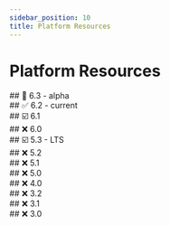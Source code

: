 ```yaml
---
sidebar_position: 10
title: Platform Resources
---
```


Platform Resources
==================

<div class="ghost-md-anchor" id="6-3">
## 🚧 6.3 - alpha
</div>
<PlatformBlock
  version="6.3"
  maintenance="alpha"
  releaseVersion="6.3.0"
  releaseDate="Wednesday, April 09, 2025"
  docResources={[
    { name: "java", url: "https://platform.simplicite.io/6.3/javadoc/" },
    { name: "js", url: "https://platform.simplicite.io/6.3/jsdoc/" },
  ]}
  mavenResources={[
    { name: "site", url: "https://platform.simplicite.io/6.3/site/" },
    { name: "repository", url: "https://platform.simplicite.io/6.3/maven/" },
  ]}
  dockerTags={['6-alpha', '6-alpha-light']}
  packages={[
    { target: "linux", url: "https://platform.simplicite.io/downloads/simplicite-6.3.tar.gz" },
    { target: "linux_light", url: "https://platform.simplicite.io/downloads/simplicite-6.3-light.tar.gz" },
    { target: "windows", url: "https://platform.simplicite.io/downloads/simplicite-6.3.zip" },
    { target: "windows_light", url: "https://platform.simplicite.io/downloads/simplicite-6.3-light.zip" },
  ]}
>
</PlatformBlock>
<div class="ghost-md-anchor" id="6-2">
## ✅ 6.2 - current
</div>
<PlatformBlock
  version="6.2"
  maintenance="active"
  releaseVersion="6.2.6"
  releaseDate="Tuesday, April 01, 2025"
  docResources={[
    { name: "java", url: "https://platform.simplicite.io/6.2/javadoc/" },
    { name: "js", url: "https://platform.simplicite.io/6.2/jsdoc/" },
  ]}
  mavenResources={[
    { name: "site", url: "https://platform.simplicite.io/6.2/site/" },
    { name: "repository", url: "https://platform.simplicite.io/6.2/maven/" },
  ]}
  dockerTags={['6.2', '6.2-light']}
  packages={[
    { target: "linux", url: "https://platform.simplicite.io/downloads/simplicite-6.2.tar.gz" },
    { target: "linux_light", url: "https://platform.simplicite.io/downloads/simplicite-6.2-light.tar.gz" },
    { target: "windows", url: "https://platform.simplicite.io/downloads/simplicite-6.2.zip" },
    { target: "windows_light", url: "https://platform.simplicite.io/downloads/simplicite-6.2-light.zip" },
  ]}
>
</PlatformBlock>
<div class="ghost-md-anchor" id="6-1">
## ☑️ 6.1
</div>
<PlatformBlock
  version="6.1"
  maintenance="shortterm"
  releaseVersion="6.1.27"
  releaseDate="Tuesday, April 01, 2025"
  docResources={[
    { name: "java", url: "https://platform.simplicite.io/6.1/javadoc/" },
    { name: "js", url: "https://platform.simplicite.io/6.1/jsdoc/" },
  ]}
  mavenResources={[
    { name: "site", url: "https://platform.simplicite.io/6.1/site/" },
    { name: "repository", url: "https://platform.simplicite.io/6.1/maven/" },
  ]}
  dockerTags={['6.1', '6.1-light']}
  packages={[
    { target: "linux", url: "https://platform.simplicite.io/downloads/simplicite-6.1.tar.gz" },
    { target: "linux_light", url: "https://platform.simplicite.io/downloads/simplicite-6.1-light.tar.gz" },
    { target: "windows", url: "https://platform.simplicite.io/downloads/simplicite-6.1.zip" },
    { target: "windows_light", url: "https://platform.simplicite.io/downloads/simplicite-6.1-light.zip" },
  ]}
>
</PlatformBlock>
<div class="ghost-md-anchor" id="6-0">
## ❌ 6.0
</div>
<PlatformBlock
  version="6.0"
  maintenance="expired"
  releaseVersion="6.0.26"
  releaseDate="Thursday, October 31, 2024"
  docResources={[
    { name: "java", url: "https://platform.simplicite.io/6.0/javadoc/" },
    { name: "js", url: "https://platform.simplicite.io/6.0/jsdoc/" },
  ]}
  mavenResources={[
    { name: "site", url: "https://platform.simplicite.io/6.0/site/" },
    { name: "repository", url: "https://platform.simplicite.io/6.0/maven/" },
  ]}
  dockerTags={['6.0', '6.0-light']}
  packages={[
    { target: "linux", url: "https://platform.simplicite.io/downloads/simplicite-6.0.tar.gz" },
    { target: "linux_light", url: "https://platform.simplicite.io/downloads/simplicite-6.0-light.tar.gz" },
    { target: "windows", url: "https://platform.simplicite.io/downloads/simplicite-6.0.zip" },
    { target: "windows_light", url: "https://platform.simplicite.io/downloads/simplicite-6.0-light.zip" },
  ]}
>
</PlatformBlock>
<div class="ghost-md-anchor" id="5-3">
## ☑️ 5.3 - LTS
</div>
<PlatformBlock
  version="5.3"
  maintenance="longterm"
  releaseVersion="5.3.66"
  releaseDate="Friday, March 28, 2025"
  docResources={[
    { name: "java", url: "https://platform.simplicite.io/5.3/javadoc/" },
    { name: "js", url: "https://platform.simplicite.io/5.3/jsdoc/" },
  ]}
  mavenResources={[
    { name: "site", url: "https://platform.simplicite.io/5.3/site/" },
    { name: "repository", url: "https://platform.simplicite.io/5.3/maven/" },
  ]}
  dockerTags={['5.3', '5.3-light']}
  packages={[
    { target: "linux", url: "https://platform.simplicite.io/downloads/simplicite-5.3.tar.gz" },
    { target: "linux_light", url: "https://platform.simplicite.io/downloads/simplicite-5.3-light.tar.gz" },
    { target: "windows", url: "https://platform.simplicite.io/downloads/simplicite-5.3.zip" },
    { target: "windows_light", url: "https://platform.simplicite.io/downloads/simplicite-5.3-light.zip" },
  ]}
>
</PlatformBlock>
<div class="ghost-md-anchor" id="5-2">
## ❌ 5.2
</div>
<PlatformBlock
  version="5.2"
  maintenance="expired"
  releaseVersion="5.2.54"
  releaseDate="Wednesday, January 31, 2024"
  docResources={[
    { name: "java", url: "https://platform.simplicite.io/5.2/javadoc/" },
    { name: "js", url: "https://platform.simplicite.io/5.2/jsdoc/" },
  ]}
  mavenResources={[
    { name: "site", url: "https://platform.simplicite.io/5.2/site/" },
    { name: "repository", url: "https://platform.simplicite.io/5.2/maven/" },
  ]}
  dockerTags={['5.2', '5.2-light']}
  packages={[
    { target: "linux", url: "https://platform.simplicite.io/downloads/simplicite-5.2.tar.gz" },
    { target: "linux_light", url: "https://platform.simplicite.io/downloads/simplicite-5.2-light.tar.gz" },
    { target: "windows", url: "https://platform.simplicite.io/downloads/simplicite-5.2.zip" },
    { target: "windows_light", url: "https://platform.simplicite.io/downloads/simplicite-5.2-light.zip" },
  ]}
>
</PlatformBlock>
<div class="ghost-md-anchor" id="5-1">
## ❌ 5.1
</div>
<PlatformBlock
  version="5.1"
  maintenance="expired"
  releaseVersion="5.1.66"
  releaseDate="Tuesday, October 31, 2023"
  docResources={[
    { name: "java", url: "https://platform.simplicite.io/5.1/javadoc/" },
    { name: "js", url: "https://platform.simplicite.io/5.1/jsdoc/" },
  ]}
  mavenResources={[
    { name: "site", url: "https://platform.simplicite.io/5.1/site/" },
    { name: "repository", url: "https://platform.simplicite.io/5.1/maven/" },
  ]}
  dockerTags={['5.1', '5.1-light']}
  packages={[
    { target: "linux", url: "https://platform.simplicite.io/downloads/simplicite-5.1.tar.gz" },
    { target: "linux_light", url: "https://platform.simplicite.io/downloads/simplicite-5.1-light.tar.gz" },
    { target: "windows", url: "https://platform.simplicite.io/downloads/simplicite-5.1.zip" },
    { target: "windows_light", url: "https://platform.simplicite.io/downloads/simplicite-5.1-light.zip" },
  ]}
>
</PlatformBlock>
<div class="ghost-md-anchor" id="5-0">
## ❌ 5.0
</div>
<PlatformBlock
  version="5.0"
  maintenance="expired"
  releaseVersion="5.0.71"
  releaseDate="Monday, October 31, 2022"
  docResources={[
    { name: "java", url: "https://platform.simplicite.io/5.0/javadoc/" },
    { name: "js", url: "https://platform.simplicite.io/5.0/jsdoc/" },
  ]}
  mavenResources={[
    { name: "site", url: "https://platform.simplicite.io/5.0/site/" },
    { name: "repository", url: "https://platform.simplicite.io/5.0/maven/" },
  ]}
  dockerTags={['5.0', '5.0-light']}
  packages={[
    { target: "linux", url: "https://platform.simplicite.io/downloads/simplicite-5.0.tar.gz" },
    { target: "linux_light", url: "https://platform.simplicite.io/downloads/simplicite-5.0-light.tar.gz" },
    { target: "windows", url: "https://platform.simplicite.io/downloads/simplicite-5.0.zip" },
    { target: "windows_light", url: "https://platform.simplicite.io/downloads/simplicite-5.0-light.zip" },
  ]}
>
</PlatformBlock>
<div class="ghost-md-anchor" id="4-0">
## ❌ 4.0
</div>
<PlatformBlock
  version="4.0"
  maintenance="expired"
  releaseVersion="4.0.P25"
  releaseDate="Monday, January 15, 2024"
  docResources={[
    { name: "java", url: "https://platform.simplicite.io/4.0/javadoc/" },
    { name: "js", url: "https://platform.simplicite.io/4.0/jsdoc/" },
  ]}
  mavenResources={[
    { name: "site", url: "https://platform.simplicite.io/4.0/site/" },
    { name: "repository", url: "https://platform.simplicite.io/4.0/maven/" },
  ]}
  dockerTags={['4.0', '4.0-light']}
  packages={[
    { target: "linux", url: "https://platform.simplicite.io/downloads/simplicite-4.0.tar.gz" },
    { target: "linux_light", url: "https://platform.simplicite.io/downloads/simplicite-4.0-light.tar.gz" },
    { target: "windows", url: "https://platform.simplicite.io/downloads/simplicite-4.0.zip" },
    { target: "windows_light", url: "https://platform.simplicite.io/downloads/simplicite-4.0-light.zip" },
  ]}
>
</PlatformBlock>
<div class="ghost-md-anchor" id="3-2">
## ❌ 3.2
</div>
<PlatformBlock
  version="3.2"
  maintenance="expired"
  releaseVersion="3.2.P09"
  releaseDate="Thursday, July 02, 2020"
  docResources={[
    { name: "java", url: "https://platform.simplicite.io/3.2/javadoc/" },
    { name: "js", url: "https://platform.simplicite.io/3.2/jsdoc/" },
  ]}
  mavenResources={[]}
  dockerTags={['3.2', '3.2-light']}
  packages={[]}
>
</PlatformBlock>
<div class="ghost-md-anchor" id="3-1">
## ❌ 3.1
</div>
<PlatformBlock
  version="3.1"
  maintenance="expired"
  releaseVersion="3.1.M14"
  releaseDate="Saturday, May 25, 2019"
  docResources={[
    { name: "java", url: "https://platform.simplicite.io/3.1/javadoc/" },
    { name: "js", url: "https://platform.simplicite.io/3.1/jsdoc/" },
  ]}
  mavenResources={[]}
  dockerTags={['3.1', '3.1-light']}
  packages={[]}
>
</PlatformBlock>
<div class="ghost-md-anchor" id="3-0">
## ❌ 3.0
</div>
<PlatformBlock
  version="3.0"
  maintenance="expired"
  releaseVersion="3.0.M37"
  releaseDate="Tuesday, September 25, 2018"
  docResources={[
    { name: "java", url: "https://platform.simplicite.io/3.0/javadoc/" },
    { name: "js", url: "https://platform.simplicite.io/3.0/jsdoc/" },
  ]}
  mavenResources={[]}
  dockerTags={['3.0', '3.0-light']}
  packages={[]}
>
</PlatformBlock>
